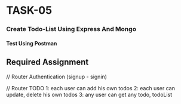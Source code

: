 # TASK-05

### Create Todo-List Using Express And Mongo

#### Test Using Postman

## Required Assignment

// Router Authentication (signup - signin)

// Router TODO
1: each user can add his own todos
2: each user can update, delete his own todos
3: any user can get any todo, todoList
